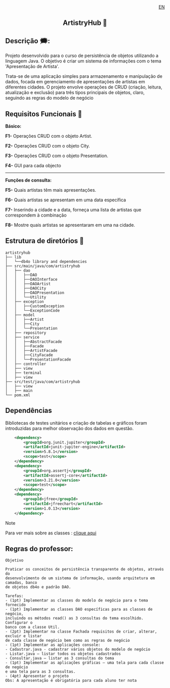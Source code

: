 

<div align="end">
<a href="./index.md">EN</a>
</div>



<div align="center">

## ArtistryHub 🎉

</div>

 ## Descrição 🗯:
Projeto desenvolvido para o curso de persistência de objetos utilizando a linguagem Java. O objetivo é criar um sistema de informações com o tema 'Apresentação de Artista'.

Trata-se de uma aplicação simples para armazenamento e manipulação de dados, focada em gerenciamento de apresentações de artistas em diferentes cidades. O projeto envolve operações de CRUD (criação, leitura, atualização e exclusão) para três tipos principais de objetos, claro, seguindo as regras do modelo de negócio
 ## Requisitos Funcionais 📝

**Básico:** 

**F1-** Operações CRUD com o objeto Artist.

**F2-** Operações CRUD com o objeto City.

**F3-** Operações CRUD com o objeto Presentation.

**F4-** GUI para cada objecto

<hr> 

**Funções de consulta:** 

**F5-** Quais artistas têm mais apresentações.

**F6-** Quais artistas se apresentam em uma data específica 

**F7-** Inserindo a cidade e a data, forneça uma lista de artistas que correspondem à combinação 

**F8-** Mostre quais artistas se apresentaram em uma na cidade.

 ## Estrutura de diretórios 📂

    artistryhub
    ├── lib
    │   └──db4o library and dependencies
    ├── src/main/java/com/artistryhub     
    │   ├── dao
    │   │   ├──DAO
    │   │   ├──DAOInterface
    │   │   ├──DAOArtist
    │   │   ├──DAOCity
    │   │   ├──DAOPresentation
    │   │   └──Utility
    │   ├── exception  
    │   │   ├──CustomException
    │   │   └──ExceptionCode
    │   ├── model
    │   │   ├──Artist
    │   │   ├──City
    │   │   └──Presentation
    │   ├── repository
    │   ├── service
    │   │   ├──AbstractFacade
    │   │   ├──Facade
    │   │   ├──ArtistFacade
    │   │   ├──CityFacade
    │   │   └──PresentationFacade
    │   ├── controller
    │   ├── view
    │   ├── terminal
    │   ├── view
    ├── src/test/java/com/artistryhub 
    │   ├── view
    │   ├── main   
    └── pom.xml

 ## Dependências
Bibliotecas de testes unitários e criação de tabelas e gráficos foram introduzidas para melhor observação dos dados em questão.
```xml
	<dependency>
		<groupId>org.junit.jupiter</groupId>
		<artifactId>junit-jupiter-engine</artifactId>
	    <version>5.8.1</version>
	    <scope>test</scope>
	</dependency>
	<dependency>
        <groupId>org.assertj</groupId>
		<artifactId>assertj-core</artifactId>
		<version>3.21.0</version>
		<scope>test</scope>
	</dependency>
	<dependency>
		<groupId>jfree</groupId>
		<artifactId>jfreechart</artifactId>
	    <version>1.0.13</version>
	</dependency>
```

> [!NOTE]
> Para ver mais sobre as classes : <a href="./classes.md">clique aqui</a>

 ## Regras do professor:

```
Objetivo

Praticar os conceitos de persistência transparente de objetos, através do
desenvolvimento de um sistema de informação, usando arquitetura em camadas, banco
de objetos db4o e padrão DAO.

Tarefas:
- (1pt) Implementar as classes do modelo de negócio para o tema fornecido
- (1pt) Implementar as classes DAO específicas para as classes de negócio,
incluindo os métodos read() as 3 consultas do tema escolhido. Configurar o
banco com a classe Util.
- (2pt) Implementar na classe Fachada requisitos de criar, alterar, excluir e listar
de cada classe de negócio bem como as regras de negócio
- (1pt) Implementar as aplicações console:
- Cadastrar.java - cadastrar vários objetos do modelo de negócio
- Listar.java – listar todos os objetos cadastrados
- Consultar.java – listar as 3 consultas do tema
- (1pt) Implementar as aplicações gráficas – uma tela para cada classe de negócio
e uma tela para as 3 consultas.
- (4pt) Apresentar o projeto
Obs: A apresentação é obrigatória para cada aluno ter nota
```